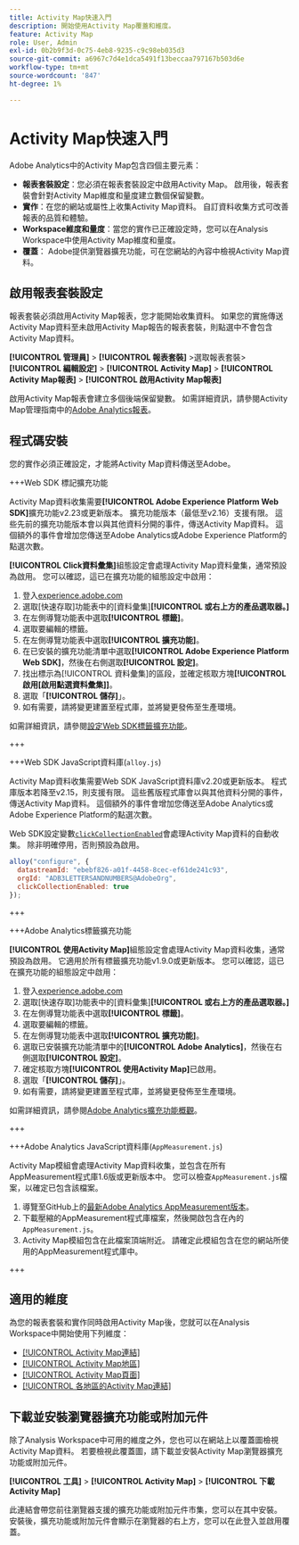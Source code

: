```yaml
---
title: Activity Map快速入門
description: 開始使用Activity Map覆蓋和維度。
feature: Activity Map
role: User, Admin
exl-id: 0b2b9f3d-0c75-4eb8-9235-c9c98eb035d3
source-git-commit: a6967c7d4e1dca5491f13beccaa797167b503d6e
workflow-type: tm+mt
source-wordcount: '847'
ht-degree: 1%

---
```


# Activity Map快速入門

Adobe Analytics中的Activity Map包含四個主要元素：

* **報表套裝設定**：您必須在報表套裝設定中啟用Activity Map。 啟用後，報表套裝會針對Activity Map維度和量度建立數個保留變數。
* **實作**：在您的網站或屬性上收集Activity Map資料。 自訂資料收集方式可改善報表的品質和體驗。
* **Workspace維度和量度**：當您的實作已正確設定時，您可以在Analysis Workspace中使用Activity Map維度和量度。
* **覆蓋**： Adobe提供瀏覽器擴充功能，可在您網站的內容中檢視Activity Map資料。

## 啟用報表套裝設定

報表套裝必須啟用Activity Map報表，您才能開始收集資料。 如果您的實施傳送Activity Map資料至未啟用Activity Map報告的報表套裝，則點選中不會包含Activity Map資料。

**[!UICONTROL 管理員]** > **[!UICONTROL 報表套裝]** >選取報表套裝> **[!UICONTROL 編輯設定]** > **[!UICONTROL Activity Map]** > **[!UICONTROL Activity Map報表]** > **[!UICONTROL 啟用Activity Map報表]**

啟用Activity Map報表會建立多個後端保留變數。 如需詳細資訊，請參閱Activity Map管理指南中的[Adobe Analytics報表](/help/admin/tools/manage-rs/edit-settings/activity-map.md)。

## 程式碼安裝

您的實作必須正確設定，才能將Activity Map資料傳送至Adobe。

+++Web SDK 標記擴充功能

Activity Map資料收集需要&#x200B;**[!UICONTROL Adobe Experience Platform Web SDK]**&#x200B;擴充功能v2.23或更新版本。 擴充功能版本（最低至v2.16）支援有限。 這些先前的擴充功能版本會以與其他資料分開的事件，傳送Activity Map資料。 這個額外的事件會增加您傳送至Adobe Analytics或Adobe Experience Platform的點選次數。

**[!UICONTROL Click資料彙集]**&#x200B;組態設定會處理Activity Map資料彙集，通常預設為啟用。 您可以確認，這已在擴充功能的組態設定中啟用：

1. 登入[experience.adobe.com](https://experience.adobe.com)
1. 選取[快速存取]功能表中的[資料彙集]&#x200B;**[!UICONTROL 或右上方的產品選取器。]**
1. 在左側導覽功能表中選取&#x200B;**[!UICONTROL 標籤]**。
1. 選取要編輯的標籤。
1. 在左側導覽功能表中選取&#x200B;**[!UICONTROL 擴充功能]**。
1. 在已安裝的擴充功能清單中選取&#x200B;**[!UICONTROL Adobe Experience Platform Web SDK]**，然後在右側選取&#x200B;**[!UICONTROL 設定]**。
1. 找出標示為[!UICONTROL 資料彙集]的區段，並確定核取方塊&#x200B;**[!UICONTROL 啟用[啟用點選資料彙集]]**。
1. 選取「**[!UICONTROL 儲存]**」。
1. 如有需要，請將變更建置至程式庫，並將變更發佈至生產環境。

如需詳細資訊，請參閱[設定Web SDK標籤擴充功能](https://experienceleague.adobe.com/en/docs/experience-platform/tags/extensions/client/web-sdk/web-sdk-extension-configuration#data-collection)。

+++

+++Web SDK JavaScript資料庫(`alloy.js`)

Activity Map資料收集需要Web SDK JavaScript資料庫v2.20或更新版本。 程式庫版本若降至v2.15，則支援有限。 這些舊版程式庫會以與其他資料分開的事件，傳送Activity Map資料。 這個額外的事件會增加您傳送至Adobe Analytics或Adobe Experience Platform的點選次數。

Web SDK設定變數[`clickCollectionEnabled`](https://experienceleague.adobe.com/en/docs/experience-platform/web-sdk/commands/configure/clickcollectionenabled)會處理Activity Map資料的自動收集。 除非明確停用，否則預設為啟用。

```js
alloy("configure", {
  datastreamId: "ebebf826-a01f-4458-8cec-ef61de241c93",
  orgId: "ADB3LETTERSANDNUMBERS@AdobeOrg",
  clickCollectionEnabled: true
});
```

+++

+++Adobe Analytics標籤擴充功能

**[!UICONTROL 使用Activity Map]**&#x200B;組態設定會處理Activity Map資料收集，通常預設為啟用。 它適用於所有標籤擴充功能v1.9.0或更新版本。 您可以確認，這已在擴充功能的組態設定中啟用：

1. 登入[experience.adobe.com](https://experience.adobe.com)
1. 選取[快速存取]功能表中的[資料彙集]&#x200B;**[!UICONTROL 或右上方的產品選取器。]**
1. 在左側導覽功能表中選取&#x200B;**[!UICONTROL 標籤]**。
1. 選取要編輯的標籤。
1. 在左側導覽功能表中選取&#x200B;**[!UICONTROL 擴充功能]**。
1. 選取已安裝擴充功能清單中的&#x200B;**[!UICONTROL Adobe Analytics]**，然後在右側選取&#x200B;**[!UICONTROL 設定]**。
1. 確定核取方塊&#x200B;**[!UICONTROL 使用Activity Map]**&#x200B;已啟用。
1. 選取「**[!UICONTROL 儲存]**」。
1. 如有需要，請將變更建置至程式庫，並將變更發佈至生產環境。

如需詳細資訊，請參閱[Adobe Analytics擴充功能概觀](https://experienceleague.adobe.com/en/docs/experience-platform/tags/extensions/client/analytics/overview)。

+++

+++Adobe Analytics JavaScript資料庫(`AppMeasurement.js`)

Activity Map模組會處理Activity Map資料收集，並包含在所有AppMeasurement程式庫1.6版或更新版本中。 您可以檢查`AppMeasurement.js`檔案，以確定已包含該檔案。

1. 導覽至GitHub上的[最新Adobe Analytics AppMeasurement版本](https://github.com/adobe/appmeasurement/releases/latest)。
1. 下載壓縮的AppMeasurement程式庫檔案，然後開啟包含在內的`AppMeasurement.js`。
1. Activity Map模組包含在此檔案頂端附近。 請確定此模組包含在您的網站所使用的AppMeasurement程式庫中。

+++

## 適用的維度

為您的報表套裝和實作同時啟用Activity Map後，您就可以在Analysis Workspace中開始使用下列維度：

* [[!UICONTROL Activity Map連結]](/help/components/dimensions/activity-map-link.md)
* [[!UICONTROL Activity Map地區]](/help/components/dimensions/activity-map-region.md)
* [[!UICONTROL Activity Map頁面]](/help/components/dimensions/activity-map-page.md)
* [[!UICONTROL 各地區的Activity Map連結]](/help/components/dimensions/activity-map-link-by-region.md)

## 下載並安裝瀏覽器擴充功能或附加元件

除了Analysis Workspace中可用的維度之外，您也可以在網站上以覆蓋圖檢視Activity Map資料。 若要檢視此覆蓋圖，請下載並安裝Activity Map瀏覽器擴充功能或附加元件。

**[!UICONTROL 工具]** > **[!UICONTROL Activity Map]** > **[!UICONTROL 下載Activity Map]**

此連結會帶您前往瀏覽器支援的擴充功能或附加元件市集，您可以在其中安裝。 安裝後，擴充功能或附加元件會顯示在瀏覽器的右上方，您可以在此登入並啟用覆蓋。
